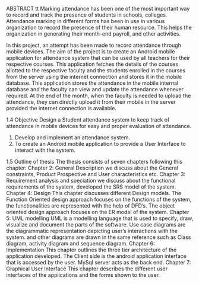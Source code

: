 ABSTRACT   tt
Marking attendance has been one of the most important way to record and track the presence 
of students in schools, colleges. Attendance marking in different forms has been in use in 
various organization to record the presence of their human resource. This helps the organization in generating their month-end payroll, and other activities.

In this project, an attempt has been made to record attendance through mobile devices. The aim of the project is to create an Android mobile application for attendance system that can be used by all teachers for their respective courses. This application fetches the details of the courses allotted to the respective faculty and the students enrolled in the courses from the server using the internet connection and stores it in the mobile database. This application stores the attendance in the mobile internal database and the faculty can view and update the attendance whenever required. At the end of the month, when the faculty is needed to upload
the attendance, they can directly upload it from their mobile in the server provided the internet connection is available.

1.4 Objective
Design a Student attendance system to keep track of attendance in mobile devices for easy and proper evaluation of attendance.
1. Develop and implement an attendance system.
2. To create an Android mobile application to provide a User Interface to interact with the system.

1.5 Outline of thesis
The thesis consists of seven chapters following this chapter:
Chapter 2: General Description
we discuss about the General constraints, Product Prospective and User characteristics etc.
Chapter 3: Requirement analysis and speciation
we discuss about the functional requirements of the system, developed the SRS model of the system.
Chapter 4: Design
This chapter discusses different Design models. The Function Oriented design approach focuses on the functions of the system, the functionalities are represented with the help of DFD’s. The object oriented design approach focuses on the ER model of the system.
Chapter 5: UML modelling
UML is a modelling language that is used to specify, draw, visualize and document the parts of the software. Use case diagrams are the diagrammatic representation depicting user’s interactions with the system. and other diagrams are drawn in the same reference such as Class diagram, activity diagram and sequence diagram.
Chapter 6: Implementation
This chapter outlines the three tier architecture of the application developed. The Client side is the android application interface that is accessed by the user. MySql server acts as the back end.
Chapter 7: Graphical User Interface
This chapter describes the different user interfaces of the applications and the forms shown to the user.


